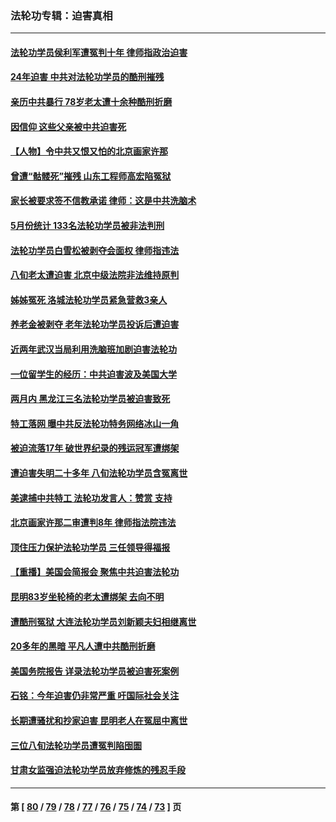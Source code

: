 ### 法轮功专辑：迫害真相
---
#### [法轮功学员侯利军遭冤判十年 律师指政治迫害](../../pages/nf4379/n14020465.md) 
#### [24年迫害 中共对法轮功学员的酷刑摧残](../../pages/nf4379/n14016856.md) 
#### [亲历中共暴行 78岁老太遭十余种酷刑折磨](../../pages/nf4379/n14016167.md) 
#### [因信仰 这些父亲被中共迫害死](../../pages/nf4379/n14015381.md) 
#### [【人物】令中共又恨又怕的北京画家许那](../../pages/nf4379/n14015698.md) 
#### [曾遭“骷髅死”摧残 山东工程师高宏陷冤狱](../../pages/nf4379/n14014585.md) 
#### [家长被要求签不信教承诺 律师：这是中共洗脑术](../../pages/nf4379/n14014255.md) 
#### [5月份统计 133名法轮功学员被非法判刑](../../pages/nf4379/n14013124.md) 
#### [法轮功学员白雪松被剥夺会面权 律师指违法](../../pages/nf4379/n14012545.md) 
#### [八旬老太遭迫害 北京中级法院非法维持原判](../../pages/nf4379/n14011579.md) 
#### [姊姊冤死 洛城法轮功学员紧急营救3亲人](../../pages/nf4379/n14011859.md) 
#### [养老金被剥夺 老年法轮功学员投诉后遭迫害](../../pages/nf4379/n14011154.md) 
#### [近两年武汉当局利用洗脑班加剧迫害法轮功](../../pages/nf4379/n14009413.md) 
#### [一位留学生的经历：中共迫害波及美国大学](../../pages/nf4379/n14008375.md) 
#### [两月内 黑龙江三名法轮功学员被迫害致死](../../pages/nf4379/n14006552.md) 
#### [特工落网 曝中共反法轮功特务网络冰山一角](../../pages/nf4379/n14006412.md) 
#### [被迫流落17年 破世界纪录的残运冠军遭绑架](../../pages/nf4379/n14006004.md) 
#### [遭迫害失明二十多年 八旬法轮功学员含冤离世](../../pages/nf4379/n14005431.md) 
#### [美逮捕中共特工 法轮功发言人：赞赏 支持](../../pages/nf4379/n14005107.md) 
#### [北京画家许那二审遭判8年 律师指法院违法](../../pages/nf4379/n14004182.md) 
#### [顶住压力保护法轮功学员 三任领导得福报](../../pages/nf4379/n14002440.md) 
#### [【重播】美国会简报会 聚焦中共迫害法轮功](../../pages/nf4379/n14002932.md) 
#### [昆明83岁坐轮椅的老太遭绑架 去向不明](../../pages/nf4379/n14000874.md) 
#### [遭酷刑冤狱 大连法轮功学员刘新颖夫妇相继离世](../../pages/nf4379/n13998111.md) 
#### [20多年的黑暗 平凡人遭中共酷刑折磨](../../pages/nf4379/n13997976.md) 
#### [美国务院报告 详录法轮功学员被迫害死案例](../../pages/nf4379/n13997752.md) 
#### [石铭：今年迫害仍非常严重 吁国际社会关注](../../pages/nf4379/n13996099.md) 
#### [长期遭骚扰和抄家迫害 昆明老人在冤屈中离世](../../pages/nf4379/n13990487.md) 
#### [三位八旬法轮功学员遭冤判陷囹圄](../../pages/nf4379/n13988869.md) 
#### [甘肃女监强迫法轮功学员放弃修炼的残忍手段](../../pages/nf4379/n13988053.md) 

---
#### 第 [ [80](./80.md) / [79](./79.md) / [78](./78.md) / [77](./77.md) / [76](./76.md) / [75](./75.md) / [74](./74.md) / [73](./73.md) ] 页
